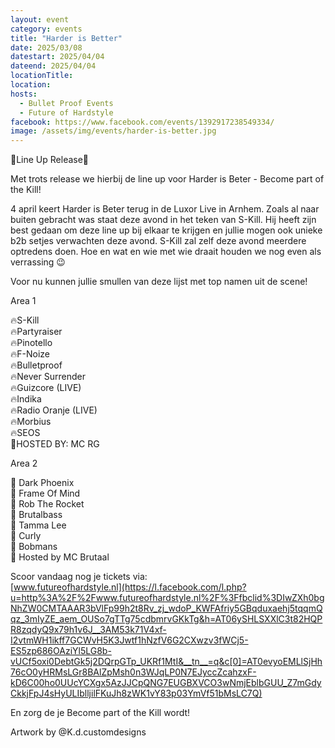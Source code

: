 ```yaml
---
layout: event
category: events
title: "Harder is Better"
date: 2025/03/08
datestart: 2025/04/04
dateend: 2025/04/04
locationTitle:
location:
hosts:
  - Bullet Proof Events
  - Future of Hardstyle
facebook: https://www.facebook.com/events/1392917238549334/
image: /assets/img/events/harder-is-better.jpg
---
```


🚨Line Up Release🚨

Met trots release we hierbij de line up voor Harder is Beter - Become part of the Kill!

4 april keert Harder is Beter terug in de Luxor Live in Arnhem. Zoals al naar buiten gebracht was staat deze avond in het teken van S-Kill. Hij heeft zijn best gedaan om deze line up bij elkaar te krijgen en jullie mogen ook unieke b2b setjes verwachten deze avond. S-Kill zal zelf deze avond meerdere optredens doen. Hoe en wat en wie met wie draait houden we nog even als verrassing 😉

Voor nu kunnen jullie smullen van deze lijst met top namen uit de scene!

Area 1

🔥S-Kill  
🔥Partyraiser  
🔥Pinotello  
🔥F-Noize  
🔥Bulletproof  
🔥Never Surrender  
🔥Guizcore (LIVE)  
🔥Indika  
🔥Radio Oranje (LIVE)  
🔥Morbius  
🔥SEOS  
🎤HOSTED BY: MC RG

Area 2

🔹 Dark Phoenix  
🔹 Frame Of Mind  
🔹 Rob The Rocket  
🔹 Brutalbass  
🔹 Tamma Lee  
🔹 Curly  
🔹 Bobmans  
🎤 Hosted by MC Brutaal

Scoor vandaag nog je tickets via:  
[www.futureofhardstyle.nl](https://l.facebook.com/l.php?u=http%3A%2F%2Fwww.futureofhardstyle.nl%2F%3Ffbclid%3DIwZXh0bgNhZW0CMTAAAR3bVlFp99h2t8Rv_zj_wdoP_KWFAfriy5GBqduxaehj5tqqmQqz_3mIyZE_aem_OUSo7gTTg75cdbmrvGKkTg&h=AT06ySHLSXXlC3t82HQPR8zqdyQ9x79h1v6J__3AM53k71V4xf-I2vtmWH1ikff7GCWvH5K3Jwtf1hNzfV6G2CXwzv3fWCj5-ES5zp686OAziYl5LG8b-vUCf5oxi0DebtGk5j2DQrpGTp_UKRf1MtI&__tn__=q&c[0]=AT0evyoEMLlSjHh76cO0yHRMsLGr8BAlZpMsh0n3WJqLP0N7EJyccZcahzxF-kD6C00ho0UUcYCXgx5AzJJCpQNG7EUGBXVCO3wNmjEblbGUU_Z7mGdyCkkjFpJ4sHyULIblljilFKuJh8zWK1vY83p03YmVf51bMsLC7Q)

En zorg de je Become part of the Kill wordt!

Artwork by @K.d.customdesigns
